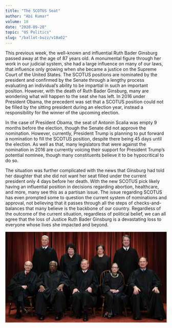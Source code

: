 ```yaml
---
title: "The SCOTUS Seat"
author: "Abi Kumar"
volume: 18
date: "2020-09-20"
topic: "US Politics"
slug: "/ballot-buzz/v18a02"
---
```


This previous week, the well-known and influential Ruth Bader Ginsburg passed away at the age of 87 years old. A monumental figure through her work in our judicial system, she had a large influence on many of our laws, that influence only growing when she became a justice on the Supreme Court of the United States. The SCOTUS positions are nominated by the president and confirmed by the Senate through a lengthy process evaluating an individual’s ability to be impartial in such an important position. However, with the death of Ruth Bader Ginsburg, many are wondering what will happen to the seat she has left. In 2016 under President Obama, the precedent was set that a SCOTUS position could not be filled by the sitting president during an election year, instead a responsibility for the winner of the upcoming election.

In the case of President Obama, the seat of Antonin Scalia was empty 9 months before the election, though the Senate did not approve the nomination. However, currently, President Trump is planning to put forward a nomination to fill the SCOTUS position, despite there being 45 days until the election. As well as that, many legislators that were against the nomination in 2016 are currently voicing their support for President Trump’s potential nominee, though many constituents believe it to be hypocritical to do so.

The situation was further complicated with the news that Ginsburg had told her daughter that she did not want her seat filled under the current president only 4 days before her death. With the new SCOTUS pick likely having an influential position in decisions regarding abortion, healthcare, and more, many see this as a partisan issue. The issue regarding SCOTUS has even prompted some to question the current system of nominations and approval, not believing that it passes through all the steps of checks-and-balances that many believe is the backbone of our country. Regardless of the outcome of the current situation, regardless of political belief, we can all agree that the loss of Justice Ruth Bader Ginsburg is a devastating loss to everyone whose lives she impacted and beyond.

![](./img/v18a02img.jpg)